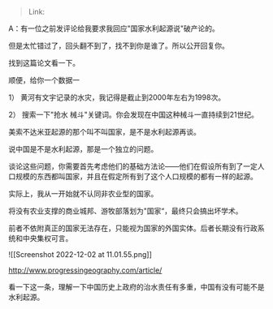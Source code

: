 > Link: 

A：有一位之前发评论给我要求我回应"国家水利起源说"破产论的。

但是太忙错过了，回头翻不到了，找不到你是谁了。所以公开回复你。

找到这篇论文看一下。

顺便，给你一个数据一

1） 黄河有文宇记录的水灾，我记得是截止到2000年左右为1998次。

2） 搜索一下"抢水 械斗"关键词。你会发现在中国这种械斗一直持续到21世纪。

美索不达米亚起源的那个叫不叫国家，是不是水利起源再谈。

说中国是不是水利起源，那是一个独立的问题。

谈论这些问题，你需要首先考虑他们的基础方法论——他们在假设所有到了一定人口规模的东西都叫国家，并且在假定所有到了这个人口规模的都有一样的起源。

实际上，我从一开始就不认同非农业型的国家。

将没有农业支撑的商业城邦、游牧部落划为"国家“，最终只会搞出坏学术。

前者不依附真正的国家无法存在，只能视为国家的外国实体。后者长期没有行政系统和中央集权可言。

![[Screenshot 2022-12-02 at 11.01.55.png]]

http://www.progressingeography.com/article/

看一下这一条，理解一下中国历史上政府的治水责任有多重，中国有没有可能不是水利起源。
